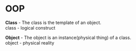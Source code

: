# OOP

**Class** - The class is the template of an object.  
class - logical construct

**Object** - The object is an instance(physical thing) of a class.  
object - physical reality
